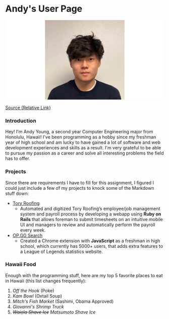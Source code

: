 # Andy's User Page

<img src="./headshot2.png" alt="Pic of me!" />

[Source (Relative Link)](headshot.jpg)

### Introduction
Hey! I'm Andy Young, a second year Computer Engineering major from Honolulu, Hawaii! I've been programming as a hobby since my freshman year of high school and am lucky to have gained a lot of software and web development experiences and skills as a result. I'm very grateful to be able to pursue my passion as a career and solve all interesting problems the field has to offer.

### Projects
Since there are requirements I have to fill for this assignment, I figured I could just include a few of my projects to knock some of the Markdown stuff down:
- [Tory Roofing](https://torystimesheet.com/)
  - Automated and digitized Tory Roofing’s employee/job management system and payroll process by developing a webapp using **Ruby on Rails** that allows foreman to submit timesheets on an intuitive mobile UI and managers to review and automatically perform the payroll every week.
- [OP.GG Search](https://chrome.google.com/webstore/detail/opgg-summoner-search/dfnoddgekoeiljeaekobnchnedoipgpc?hl=en)
   - Created a Chrome extension with **JavaScript** as a freshman in high school, which currently has 5000+ users, that adds extra features to a League of Legends statistics website.

### Hawaii Food
Enough with the programming stuff, here are my top 5 favorite places to eat in Hawaii (this list changes frequently):
1. *Off the Hook* (Poke)
2. *Kam Bowl* (Oxtail Soup)
3. *Mitch's Fish Market* (Sashimi, Obama Approved)
4. *Giovanni's Shrimp Truck*
5. ~~*Waiola Shave Ice*~~ *Matsumoto Shave Ice*
